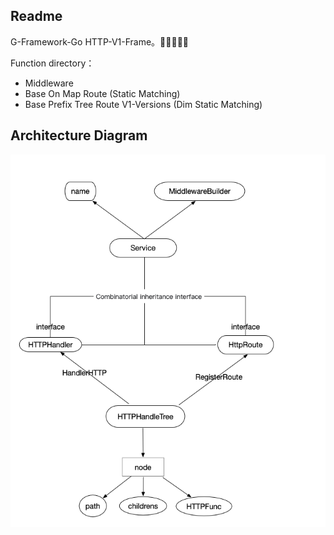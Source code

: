 ## Readme

G-Framework-Go HTTP-V1-Frame。🚀🚀🚀🚀🚀

Function directory：
- Middleware
- Base On Map Route (Static Matching)
- Base Prefix Tree Route V1-Versions (Dim Static Matching)

## Architecture Diagram
![img_1.png](img_1.png)